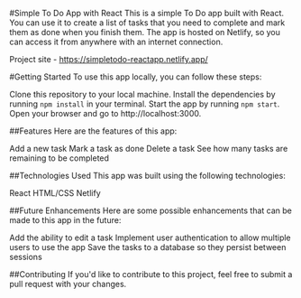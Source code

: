 #Simple To Do App with React
This is a simple To Do app built with React. You can use it to create a list of tasks that you need to complete and mark them as done when you finish them. The app is hosted on Netlify, so you can access it from anywhere with an internet connection.

Project site - https://simpletodo-reactapp.netlify.app/

#Getting Started
To use this app locally, you can follow these steps:

Clone this repository to your local machine.
Install the dependencies by running ```npm install``` in your terminal.
Start the app by running ```npm start```.
Open your browser and go to http://localhost:3000.

##Features
Here are the features of this app:

Add a new task
Mark a task as done
Delete a task
See how many tasks are remaining to be completed

##Technologies Used
This app was built using the following technologies:

React
HTML/CSS
Netlify

##Future Enhancements
Here are some possible enhancements that can be made to this app in the future:

Add the ability to edit a task
Implement user authentication to allow multiple users to use the app
Save the tasks to a database so they persist between sessions

##Contributing
If you'd like to contribute to this project, feel free to submit a pull request with your changes.
